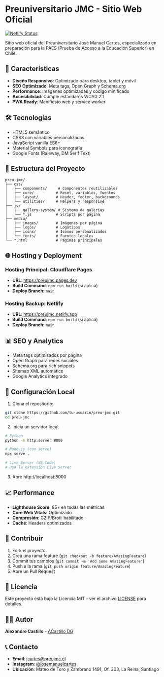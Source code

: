 # Preuniversitario JMC - Sitio Web Oficial

[![Netlify Status](https://api.netlify.com/api/v1/badges/your-badge-id/deploy-status)](https://app.netlify.com/sites/your-site-name/deploys)

Sitio web oficial del Preuniversitario José Manuel Cartes, especializado en preparación para la PAES (Prueba de Acceso a la Educación Superior) en Chile.

## 🚀 Características

- **Diseño Responsivo**: Optimizado para desktop, tablet y móvil
- **SEO Optimizado**: Meta tags, Open Graph y Schema.org
- **Performance**: Imágenes optimizadas y código minificado
- **Accesibilidad**: Cumple estándares WCAG 2.1
- **PWA Ready**: Manifiesto web y service worker

## 🛠️ Tecnologías

- HTML5 semántico
- CSS3 con variables personalizadas
- JavaScript vanilla ES6+
- Material Symbols para iconografía
- Google Fonts (Raleway, DM Serif Text)

## 📁 Estructura del Proyecto

```
preu-jmc/
├── css/
│   ├── components/     # Componentes reutilizables
│   ├── core/          # Reset, variables, fuentes
│   ├── layout/        # Header, footer, backgrounds
│   └── utilities/     # Helpers y responsive
├── js/
│   ├── gallery-system/ # Sistema de galerías
│   └── *.js           # Scripts por página
├── media/
│   ├── images/        # Imágenes por página
│   ├── logos/         # Logotipos
│   ├── icons/         # Iconos personalizados
│   └── fonts/         # Fuentes locales
└── *.html             # Páginas principales
```

## 🌐 Hosting y Deployment

### Hosting Principal: Cloudflare Pages
- **URL**: https://preujmc.pages.dev
- **Build Command**: `npm run build` (si aplica)
- **Deploy Branch**: `main`

### Hosting Backup: Netlify
- **URL**: https://preujmc.netlify.app
- **Build Command**: `npm run build` (si aplica)
- **Deploy Branch**: `main`

## 📊 SEO y Analytics

- Meta tags optimizados por página
- Open Graph para redes sociales
- Schema.org para rich snippets
- Sitemap XML automático
- Google Analytics integrado

## 🔧 Configuración Local

1. Clona el repositorio:
```bash
git clone https://github.com/tu-usuario/preu-jmc.git
cd preu-jmc
```

2. Inicia un servidor local:
```bash
# Python
python -m http.server 8000

# Node.js (con serve)
npx serve .

# Live Server (VS Code)
# Usa la extensión Live Server
```

3. Abre http://localhost:8000

## 📈 Performance

- **Lighthouse Score**: 95+ en todas las métricas
- **Core Web Vitals**: Optimizado
- **Compresión**: GZIP/Brotli habilitado
- **Caché**: Headers optimizados

## 🤝 Contribuir

1. Fork el proyecto
2. Crea una rama feature (`git checkout -b feature/AmazingFeature`)
3. Commit tus cambios (`git commit -m 'Add some AmazingFeature'`)
4. Push a la rama (`git push origin feature/AmazingFeature`)
5. Abre un Pull Request

## 📄 Licencia

Este proyecto está bajo la Licencia MIT - ver el archivo [LICENSE](LICENSE) para detalles.

## 👨‍💻 Autor

**Alexandre Castillo** - [ACastillo DG](https://www.behance.net/acastillo_dg)

## 📞 Contacto

- **Email**: jcartes@preujmc.cl
- **Instagram**: [@josemanuelcartes](https://instagram.com/josemanuelcartes)
- **Ubicación**: Mateo de Toro y Zambrano 1491, Of. 303, La Reina, Santiago
